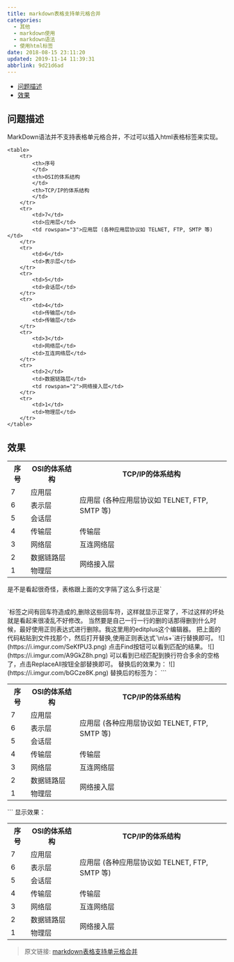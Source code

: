 ```yaml
---
title: markdown表格支持单元格合并
categories: 
  - 其他
  - markdown使用
  - markdown语法
  - 使用html标签
date: 2018-08-15 23:11:20
updated: 2019-11-14 11:39:31
abbrlink: 9d21d6ad
---
```

<div id='my_toc'>

- [问题描述](/blog/9d21d6ad/#问题描述)
- [效果](/blog/9d21d6ad/#效果)

</div>
<!--more-->
<script>if (navigator.platform.toLowerCase() == 'win32'){document.getElementById('my_toc').style.display = 'none';}</script>

<!--end-->
## 问题描述 ##
MarkDown语法并不支持表格单元格合并，不过可以插入html表格标签来实现。
```
<table>
    <tr>
        <th>序号
        </td>
        <th>OSI的体系结构
        </td>
        <th>TCP/IP的体系结构
        </td>
    </tr>
    <tr>
        <td>7</td>
        <td>应用层</td>
        <td rowspan="3">应用层 (各种应用层协议如 TELNET, FTP, SMTP 等)</td>
    </tr>
    <tr>
        <td>6</td>
        <td>表示层</td>
    </tr>
    <tr>
        <td>5</td>
        <td>会话层</td>
    </tr>
    <tr>
        <td>4</td>
        <td>传输层</td>
        <td>传输层</td>
    </tr>
    <tr>
        <td>3</td>
        <td>网络层</td>
        <td>互连网络层</td>
    </tr>
    <tr>
        <td>2</td>
        <td>数据链路层</td>
        <td rowspan="2">网络接入层</td>
    </tr>
    <tr>
        <td>1</td>
        <td>物理层</td>
    </tr>
</table>

```
## 效果 ##
<table>
    <tr>
        <th>序号
        </th>
        <th>OSI的体系结构
        </th>
        <th>TCP/IP的体系结构
        </th>
    </tr>
    <tr>
        <td>7</td>
        <td>应用层</td>
        <td rowspan="3">应用层 (各种应用层协议如 TELNET, FTP, SMTP 等)</td>
    </tr>
    <tr>
        <td>6</td>
        <td>表示层</td>
    </tr>
    <tr>
        <td>5</td>
        <td>会话层</td>
    </tr>
    <tr>
        <td>4</td>
        <td>传输层</td>
        <td>传输层</td>
    </tr>
    <tr>
        <td>3</td>
        <td>网络层</td>
        <td>互连网络层</td>
    </tr>
    <tr>
        <td>2</td>
        <td>数据链路层</td>
        <td rowspan="2">网络接入层</td>
    </tr>
    <tr>
        <td>1</td>
        <td>物理层</td>
    </tr>
</table>
是不是看起很奇怪，表格跟上面的文字隔了这么多行这是`<table></table>`标签之间有回车符造成的,删除这些回车符，这样就显示正常了，不过这样的坏处就是看起来很凌乱不好修改。
当然要是自己一行一行的删的话那得删到什么时候，最好使用正则表达式进行删除。我这里用的editplus这个编辑器。
把上面的代码粘贴到文件找那个，然后打开替换,使用正则表达式`\n\s+`进行替换即可。
![](https://i.imgur.com/SeKfPU3.png)
点击Find按钮可以看到匹配的结果。
![](https://i.imgur.com/A9GkZ8h.png)
可以看到已经匹配到换行符合多余的空格了，点击ReplaceAll按钮全部替换即可。
替换后的效果为：
![](https://i.imgur.com/bGCze8K.png)
替换后的标签为：
```
<table><tr><th>序号</th><th>OSI的体系结构</th> <th>TCP/IP的体系结构</th></tr><tr><td>7</td><td>应用层</td><td rowspan="3">应用层  (各种应用层协议如 TELNET, FTP, SMTP 等)</td></tr><tr><td>6</td><td>表示层</td> </tr><tr><td>5</td><td>会话层</td> </tr><tr><td>4</td> <td>传输层</td>
<td>传输层</td></tr><tr><td>3</td><td>网络层</td><td>互连网络层</td></tr><tr><td>2</td><td>数据链路层</td><td rowspan="2">网络接入层</td> </tr><tr><td>1</td> <td>物理层</td></tr></table> 
```
显示效果：<table><tr><th>序号</th><th>OSI的体系结构</th> <th>TCP/IP的体系结构</th></tr><tr><td>7</td><td>应用层</td><td rowspan="3">应用层  (各种应用层协议如 TELNET, FTP, SMTP 等)</td></tr><tr><td>6</td><td>表示层</td> </tr><tr><td>5</td><td>会话层</td> </tr><tr><td>4</td> <td>传输层</td>
<td>传输层</td></tr><tr><td>3</td><td>网络层</td><td>互连网络层</td></tr><tr><td>2</td><td>数据链路层</td><td rowspan="2">网络接入层</td> </tr><tr><td>1</td> <td>物理层</td></tr></table> 



>原文链接: [markdown表格支持单元格合并](https://lanlan2017.github.io/blog/9d21d6ad/)
